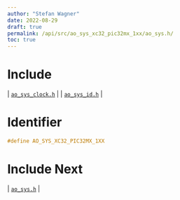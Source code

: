 ```yaml
---
author: "Stefan Wagner"
date: 2022-08-29
draft: true
permalink: /api/src/ao_sys_xc32_pic32mx_1xx/ao_sys.h/
toc: true
---
```


# Include

| [`ao_sys_clock.h`](ao_sys_clock.h.md) |
| [`ao_sys_id.h`](ao_sys_id.h.md) |

# Identifier

```c
#define AO_SYS_XC32_PIC32MX_1XX
```

# Include Next

| [`ao_sys.h`](../ao_sys_xc32_pic32mx/ao_sys.h.md) |
